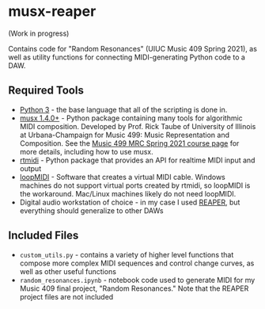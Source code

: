 # musx-reaper
(Work in progress)

Contains code for "Random Resonances" (UIUC Music 409 Spring 2021), as well as utility functions for connecting MIDI-generating Python code to a DAW.

## Required Tools

- [Python 3](https://www.python.org/) - the base language that all of the scripting is done in.
- [musx 1.4.0+](http://cmp.music.illinois.edu/courses/taube/mus499mrc/downloads/musx-1.4.0.zip) - Python package containing many tools for algorithmic MIDI composition. Developed by Prof. Rick Taube of University of Illinois at Urbana-Champaign for Music 499: Music Representation and Composition. See the [Music 499 MRC Spring 2021 course page](http://cmp.music.illinois.edu/courses/taube/mus499mrc/) for more details, including how to use musx.
- [rtmidi](https://pypi.org/project/python-rtmidi/) - Python package that provides an API for realtime MIDI input and output
- [loopMIDI](https://www.tobias-erichsen.de/software/loopmidi.html) - Software that creates a virtual MIDI cable. Windows machines do not support virtual ports created by rtmidi, so loopMIDI is the workaround. Mac/Linux machines likely do not need loopMIDI.
- Digital audio workstation of choice - in my case I used [REAPER](https://www.reaper.fm/), but everything should generalize to other DAWs

## Included Files

- `custom_utils.py` - contains a variety of higher level functions that compose more complex MIDI sequences and control change curves, as well as other useful functions
- `random_resonances.ipynb` - notebook code used to generate MIDI for my Music 409 final project, "Random Resonances." Note that the REAPER project files are not included